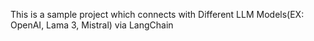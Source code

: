 This is a sample project which connects with Different LLM Models(EX: OpenAI, Lama 3, Mistral) via LangChain
